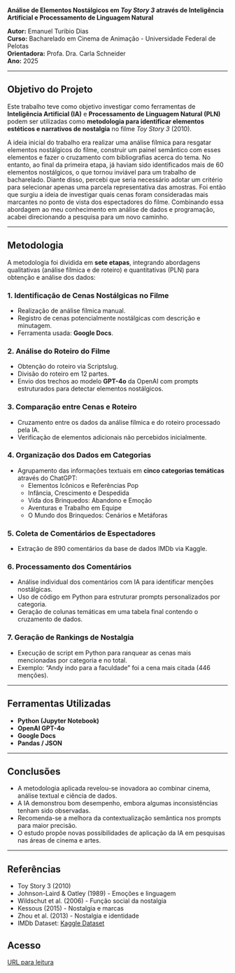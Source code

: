 **Análise de Elementos Nostálgicos em *Toy Story 3* através de Inteligência Artificial e Processamento de Linguagem Natural**

**Autor:** Emanuel Turibio Dias  
**Curso:** Bacharelado em Cinema de Animação - Universidade Federal de Pelotas  
**Orientadora:** Profa. Dra. Carla Schneider  
**Ano:** 2025

---

## Objetivo do Projeto

Este trabalho teve como objetivo investigar como ferramentas de **Inteligência Artificial (IA)** e **Processamento de Linguagem Natural (PLN)** podem ser utilizadas como **metodologia para identificar elementos estéticos e narrativos de nostalgia** no filme *Toy Story 3* (2010).

A ideia inicial do trabalho era realizar uma análise fílmica para resgatar elementos nostálgicos do filme, construir um painel semântico com esses elementos e fazer o cruzamento com bibliografias acerca do tema. No entanto, ao final da primeira etapa, já haviam sido identificados mais de 60 elementos nostálgicos, o que tornou inviável para um trabalho de bacharelado. Diante disso, percebi que seria necessário adotar um critério para selecionar apenas uma parcela representativa das amostras. Foi então que surgiu a ideia de investigar quais cenas foram consideradas mais marcantes no ponto de vista dos espectadores do filme. Combinando essa abordagem ao meu conhecimento em análise de dados e programação, acabei direcionando a pesquisa para um novo caminho.

---

## Metodologia

A metodologia foi dividida em **sete etapas**, integrando abordagens qualitativas (análise fílmica e de roteiro) e quantitativas (PLN) para obtenção e análise dos dados:

### 1. Identificação de Cenas Nostálgicas no Filme
- Realização de análise fílmica manual.
- Registro de cenas potencialmente nostálgicas com descrição e minutagem.
- Ferramenta usada: **Google Docs**.

### 2. Análise do Roteiro do Filme
- Obtenção do roteiro via Scriptslug.
- Divisão do roteiro em 12 partes.
- Envio dos trechos ao modelo **GPT-4o** da OpenAI com prompts estruturados para detectar elementos nostálgicos.

### 3. Comparação entre Cenas e Roteiro
- Cruzamento entre os dados da análise fílmica e do roteiro processado pela IA.
- Verificação de elementos adicionais não percebidos inicialmente.

### 4. Organização dos Dados em Categorias
- Agrupamento das informações textuais em **cinco categorias temáticas** através do ChatGPT:
  - Elementos Icônicos e Referências Pop
  - Infância, Crescimento e Despedida
  - Vida dos Brinquedos: Abandono e Emoção
  - Aventuras e Trabalho em Equipe
  - O Mundo dos Brinquedos: Cenários e Metáforas

### 5. Coleta de Comentários de Espectadores
- Extração de 890 comentários da base de dados IMDb via Kaggle.

### 6. Processamento dos Comentários
- Análise individual dos comentários com IA para identificar menções nostálgicas.
- Uso de código em Python para estruturar prompts personalizados por categoria.
- Geração de colunas temáticas em uma tabela final contendo o cruzamento de dados.

### 7. Geração de Rankings de Nostalgia
- Execução de script em Python para ranquear as cenas mais mencionadas por categoria e no total.
- Exemplo: “Andy indo para a faculdade” foi a cena mais citada (446 menções).

---

## Ferramentas Utilizadas

- **Python (Jupyter Notebook)**
- **OpenAI GPT-4o**
- **Google Docs**
- **Pandas / JSON**

---

## Conclusões

- A metodologia aplicada revelou-se inovadora ao combinar cinema, análise textual e ciência de dados.
- A IA demonstrou bom desempenho, embora algumas inconsistências tenham sido observadas.
- Recomenda-se a melhora da contextualização semântica nos prompts para maior precisão.
- O estudo propõe novas possibilidades de aplicação da IA em pesquisas nas áreas de cinema e artes.

---

## Referências

- Toy Story 3 (2010)
- Johnson-Laird & Oatley (1989) - Emoções e linguagem  
- Wildschut et al. (2006) - Função social da nostalgia  
- Kessous (2015) - Nostalgia e marcas  
- Zhou et al. (2013) - Nostalgia e identidade  
- IMDb Dataset: [Kaggle Dataset](https://www.kaggle.com/datasets/ebiswas/imdb-review-dataset)

## Acesso
[URL para leitura](https://acervosvirtuais.ufpel.edu.br/tccscinema/wp-content/uploads/sites/24/tainacan-items/16/11879/1829393199143517_analise_de_elementos_nostalgicos_em_toy_story_3_atraves_de_inteligencia_artificial_e_processamento_de_linguagem_natural.pdf)
